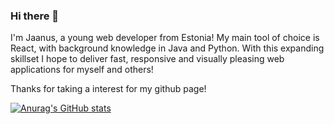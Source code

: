 ### Hi there 👋
I'm Jaanus, a young web developer from Estonia! My main tool of choice is React, with background knowledge in Java and Python. 
With this expanding skillset I hope to deliver fast, responsive and visually pleasing web applications for myself and others!

Thanks for taking a interest for my github page!

[![Anurag's GitHub stats](https://github-readme-stats.vercel.app/api?username=jaanus-pi)](https://github.com/anuraghazra/github-readme-stats)

<!--
**jaanus-pi/jaanus-pi** is a ✨ _special_ ✨ repository because its `README.md` (this file) appears on your GitHub profile.

Here are some ideas to get you started:

- 🔭 I’m currently working on ...
- 🌱 I’m currently learning ...
- 👯 I’m looking to collaborate on ...
- 🤔 I’m looking for help with ...
- 💬 Ask me about ...
- 📫 How to reach me: ...
- 😄 Pronouns: ...
- ⚡ Fun fact: ...
-->
